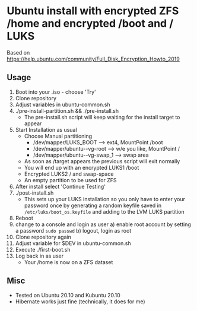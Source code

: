 # Ubuntu install with encrypted ZFS /home and encrypted /boot and / LUKS

Based on https://help.ubuntu.com/community/Full_Disk_Encryption_Howto_2019

## Usage

1. Boot into your .iso - choose 'Try'
2. Clone repository
3. Adjust variables in ubuntu-common.sh
4. ./pre-install-partition.sh && ./pre-install.sh
   - The pre-install.sh script will keep waiting for the install target to appear
5. Start Installation as usual
    - Choose Manual partitioning
      - /dev/mapper/LUKS_BOOT --> ext4, MountPoint /boot
      - /dev/mapper/ubuntu--vg-root --> w/e you like, MountPoint /
      - /dev/mapper/ubuntu--vg-swap_1 --> swap area
    - As soon as /target appears the previous script will exit normally
    - You will end up with an encrypted LUKS1 /boot
    - Encrypted LUKS2 / and swap-space
    - An empty partition to be used for ZFS
6. After install select 'Continue Testing'
7. ./post-install.sh
    - This sets up your LUKS installation so you only have to enter your password once
      by generating a random keyfile saved in `/etc/luks/boot_os.keyfile` and adding
      to the LVM LUKS partition
8. Reboot
9. change to a console and login as user
    a) enable root account by setting a password `sudo passwd`
    b) logout, login as root
10. Clone repository again
11. Adjust variable for $DEV in ubuntu-common.sh
12. Execute ./first-boot.sh
13. Log back in as user
    - Your /home is now on a ZFS dataset

## Misc

- Tested on Ubuntu 20.10 and Kubuntu 20.10
- Hibernate works just fine (technically, it does for me)
